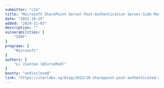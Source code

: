 ```yaml
---
submitter: "c2a"
title: "Microsoft SharePoint Server Post-Authentication Server-Side Request Forgery vulnerability"
date: "2022-10-25"
added: "2024-11-03"
description: ""
vulnerabilities: [
    "SSRF"
]
programs: [
    "Microsoft"
]
authors: [
    "Li Jiantao (@CurseRed)"
]
bounty: "undisclosed"
link: "https://starlabs.sg/blog/2022/10-sharepoint-post-authenticated-ssrf-vulnerability/"
---
```





